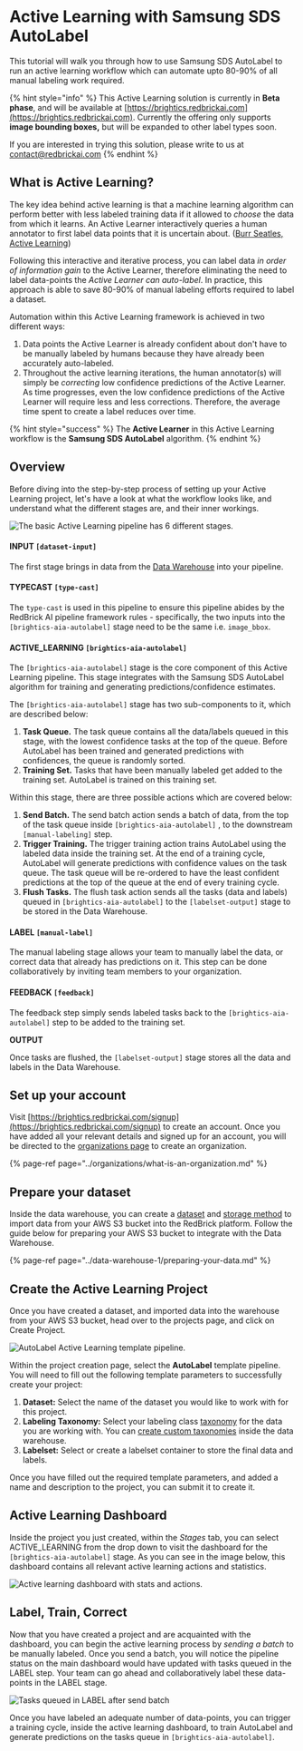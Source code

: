 # Active Learning with Samsung SDS AutoLabel

This tutorial will walk you through how to use Samsung SDS AutoLabel to run an active learning workflow which can automate upto 80-90% of all manual labeling work required.  

{% hint style="info" %}
This Active Learning solution is currently in **Beta phase**, and will be available at [https://brightics.redbrickai.com](https://brightics.redbrickai.com). Currently the offering only supports **image bounding boxes,** but will be expanded to other label types soon. 

If you are interested in trying this solution, please write to us at [contact@redbrickai.com](mailto:contact@redbrickai.com)
{% endhint %}

## **What is Active Learning?**

The key idea behind active learning is that a machine learning algorithm can perform better with less labeled training data if it allowed to _choose_ the data from which it learns. An Active Learner interactively queries a human annotator to first label data points that it is uncertain about. \([Burr Seatles, Active Learning](https://www.morganclaypool.com/doi/pdf/10.2200/S00429ED1V01Y201207AIM018)\)  
  
Following this interactive and iterative process, you can label data _in order of information gain_ to the Active Learner, therefore eliminating the need to label data-points the _Active Learner can auto-label_. In practice, this approach is able to save 80-90% of manual labeling efforts required to label a dataset.  
  
Automation within this Active Learning framework is achieved in two different ways: 

1. Data points the Active Learner is already confident about don't have to be manually labeled by humans because they have already been accurately auto-labeled.  
2. Throughout the active learning iterations, the human annotator\(s\) will simply be _correcting_ low confidence predictions of the Active Learner. As time progresses, even the low confidence predictions of the Active Learner will require less and less corrections. Therefore, the average time spent to create a label reduces over time. 

{% hint style="success" %}
The **Active Learner** in this Active Learning workflow is the **Samsung SDS AutoLabel** algorithm. 
{% endhint %}

## Overview

Before diving into the step-by-step process of setting up your Active Learning project, let's have a look at what the workflow looks like, and understand what the different stages are, and their inner workings. 

![The basic Active Learning pipeline has 6 different stages.](../.gitbook/assets/2_1_input.png)

#### INPUT `[dataset-input]`

The first stage brings in data from the [Data Warehouse](../data-warehouse-1/overview.md) into your pipeline. 

#### TYPECAST `[type-cast]`

The `type-cast` is used in this pipeline to ensure this pipeline abides by the RedBrick AI pipeline framework rules - specifically, the two inputs into the `[brightics-aia-autolabel]` stage need to be the same i.e. `image_bbox`.

#### ACTIVE\_LEARNING `[brightics-aia-autolabel]`

The `[brightics-aia-autolabel]` stage is the core component of this Active Learning pipeline. This stage integrates with the Samsung SDS AutoLabel algorithm for training and generating predictions/confidence estimates.   
  
The `[brightics-aia-autolabel]` stage has two sub-components to it, which are described below:

1. **Task Queue.** The task queue contains all the data/labels queued in this stage, with the lowest confidence tasks at the top of the queue. Before AutoLabel has been trained and generated predictions with confidences, the queue is randomly sorted.  
2. **Training Set.** Tasks that have been manually labeled get added to the training set. AutoLabel is trained on this training set.

Within this stage, there are three possible actions which are covered below: 

1. **Send Batch.** The send batch action sends a batch of data, from the top of the task queue inside `[brightics-aia-autolabel]` , to the downstream `[manual-labeling]` step.  
2. **Trigger Training.** The trigger training action trains AutoLabel using the labeled data inside the training set. At the end of a training cycle, AutoLabel will generate predictions with confidence values on the task queue. The task queue will be re-ordered to have the least confident predictions at the top of the queue at the end of every training cycle.  
3. **Flush Tasks.** The flush task action sends all the tasks \(data and labels\) queued in `[brightics-aia-autolabel]` to the `[labelset-output]` stage to be stored in the Data Warehouse. 

#### LABEL `[manual-label]`

The manual labeling stage allows your team to manually label the data, or correct data that already has predictions on it. This step can be done collaboratively by inviting team members to your organization.

#### FEEDBACK `[feedback]`

The feedback step simply sends labeled tasks back to the `[brightics-aia-autolabel]` step to be added to the training set. 

**OUTPUT** 

Once tasks are flushed, the `[labelset-output]` stage stores all the data and labels in the Data Warehouse.

##  Set up your account

Visit [https://brightics.redbrickai.com/signup](https://brightics.redbrickai.com/signup) to create an account. Once you have added all your relevant details and signed up for an account, you will be directed to the [organizations page](../organizations/what-is-an-organization.md) to create an organization. 

{% page-ref page="../organizations/what-is-an-organization.md" %}

## Prepare your dataset

Inside the data warehouse, you can create a [dataset](../data-warehouse-1/creating.md#datasets) and [storage method](../data-warehouse-1/storage-methods.md) to import data from your AWS S3 bucket into the RedBrick platform. Follow the guide below for preparing your AWS S3 bucket to integrate with the Data Warehouse.

{% page-ref page="../data-warehouse-1/preparing-your-data.md" %}

## Create the Active Learning Project

Once you have created a dataset, and imported data into the warehouse from your AWS S3 bucket, head over to the projects page, and click on Create Project.

![AutoLabel Active Learning template pipeline.](../.gitbook/assets/2_create_project-2x.png)

Within the project creation page, select the **AutoLabel** template pipeline. You will need to fill out the following template parameters to successfully create your project: 

1. **Dataset:** Select the name of the dataset you would like to work with for this project.  
2. **Labeling Taxonomy:** Select your labeling class [taxonomy](../data-warehouse-1/taxonomies.md) for the data you are working with. You can [create custom taxonomies](../data-warehouse-1/taxonomies.md#creating-a-taxonomy) inside the data warehouse.  
3. **Labelset:** Select or create a labelset container to store the final data and labels. 

Once you have filled out the required template parameters, and added a name and description to the project, you can submit it to create it. 

## Active Learning Dashboard

Inside the project you just created, within the _Stages_ tab, you can select ACTIVE\_LEARNING from the drop down to visit the dashboard for the `[brightics-aia-autolabel]` stage. As you can see in the image below, this dashboard contains all relevant active learning actions and statistics.

![Active learning dashboard with stats and actions.](../.gitbook/assets/send_batch-2x.png)

## Label, Train, Correct

Now that you have created a project and are acquainted with the dashboard, you can begin the active learning process by _sending a batch_ to be manually labeled. Once you send a batch, you will notice the pipeline status on the main dashboard would have updated with tasks queued in the LABEL step. Your team can go ahead and collaboratively label these data-points in the LABEL stage. 

![Tasks queued in LABEL after send batch](../.gitbook/assets/dash_after_send-2x.png)

Once you have labeled an adequate number of data-points, you can trigger a training cycle, inside the active learning dashboard, to train AutoLabel and generate predictions on the tasks queue in `[brightics-aia-autolabel]`. 



